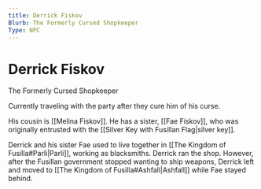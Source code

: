 ```yaml
---
title: Derrick Fiskov
Blurb: The Formerly Cursed Shopkeeper
Type: NPC
---
```

# Derrick Fiskov
The Formerly Cursed Shopkeeper

Currently traveling with the party after they cure him of his curse. 

His cousin is [[Melina Fiskov]]. He has a sister, [[Fae Fiskov]], who was originally entrusted with the [[Silver Key with Fusillan Flag|silver key]]. 

Derrick and his sister Fae used to live together in [[The Kingdom of Fusilla#Parli|Parli]], working as blacksmiths. Derrick ran the shop. However, after the Fusillan government stopped wanting to ship weapons, Derrick left and moved to [[The Kingdom of Fusilla#Ashfall|Ashfall]] while Fae stayed behind. 